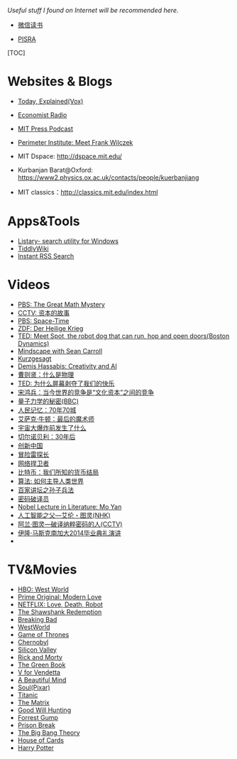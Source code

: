 *Useful stuff I found on Internet will be recommended here.* 

- [微信读书](https://weread.qq.com/)

- [PISRA](http://pirsa.org/)

[TOC]

  # Websites & Blogs

- [Today, Explained(Vox)](https://podbay.fm/podcast/1346207297)
- [Economist Radio](https://podbay.fm/podcast/151230264)
- [MIT Press Podcast](https://podbay.fm/podcast/1439938902) 
- [Perimeter Institute: Meet Frank Wilczek](http://pirsa.org/displayFlash.php?id=09100205) 
- MIT Dspace:   http://dspace.mit.edu/
- Kurbanjan Barat@Oxford: https://www2.physics.ox.ac.uk/contacts/people/kuerbanjiang

- MIT classics：http://classics.mit.edu/index.html


# Apps&Tools

- [Listary- search utility for Windows](https://www.listary.com/)
- [TiddlyWiki](https://tiddlywiki.com/)
- [Instant RSS Search](http://ctrlq.org/rss/#info) 

# Videos

- [PBS: The Great Math Mystery](https://www.bilibili.com/video/BV1vs411d73j)
- [CCTV: 资本的故事](https://www.bilibili.com/video/BV1mW411J7ED)
- [PBS: Space-Time](https://www.bilibili.com/video/BV1nt41167AB)
- [ZDF: Der Heilige Krieg](http://open.163.com/newview/movie/free?pid=MBUDLJE84&mid=MBUDQ93AM) 
- [TED: Meet Spot, the robot dog that can run, hop and open doors(Boston Dynamics)](https://www.ted.com/talks/marc_raibert_meet_spot_the_robot_dog_that_can_run_hop_and_open_doors)
- [Mindscape with Sean Carroll](https://podbay.fm/podcast/1406534739)
- [Kurzgesagt](https://www.bilibili.com/video/BV1Ga411A71Z)
- [Demis Hassabis: Creativity and AI](https://www.bilibili.com/video/BV1Mt411v7ah?from=search&seid=17684095791185446669)
- [曹则贤：什么是物理](https://www.xuexi.cn/lgpage/detail/index.html?id=6923317913165558311)
- [TED: 为什么屏幕剥夺了我们的快乐](https://open.163.com/newview/movie/free?pid=MDTFLSHM8&mid=MDTFMDGS0#share-mob) 
- [宋鸿兵：当今世界的竞争是“文化资本”之间的竞争](https://mp.weixin.qq.com/s?__biz=MzI2MDE2OTkwMg==&mid=2650518041&idx=1&sn=5957fe64ccf7701ba86992923751d163&chksm=f262dbd8c51552cebf0bcc5ff670c8ad72943abd41d7ba620aab507b62cb7cb6db90a67d9f78&scene=126&sessionid=1587873114&key=6b57fd689c726bc5797916a1b525c100226ebc2fd5e94b4ae9a9f46249713d47370f7b2b5f16edfe3223c28c5bb501d8686d349d4c8958c6366bbafb6e1bcf0191914b6fc7c53048ce08d5bada070487&ascene=1&uin=OTY1MTg0MTY0&devicetype=Windows+7+x64&version=62090070&lang=zh_CN&exportkey=AU8omMYw%2F7NpR%2Fi1uXtxTcA%3D&pass_ticket=3VjDwPoYxm9E46Wt78DPcTEMb1s01QC3a22xA0SBsVgmREIoNEwk2Po%2FTPRfAb1g)
- [量子力学的秘密(BBC)](https://www.bilibili.com/bangumi/play/ss20708/)
- [人民记忆：70年70城](https://www.bilibili.com/bangumi/media/md28222764/)
- [艾萨克·牛顿：最后的魔术师](https://www.bilibili.com/bangumi/media/md4312862/)
- [宇宙大爆炸前发生了什么](https://www.bilibili.com/bangumi/media/md75632/)
- [切尔诺贝利：30年后](https://www.bilibili.com/bangumi/media/md7768413/)
- [创新中国](https://www.bilibili.com/bangumi/media/md58712/)
- [冒险雷探长](https://www.bilibili.com/bangumi/media/md142552/)
- [网络捍卫者](https://www.bilibili.com/bangumi/media/md28220171/)
- [比特币：我们所知的货币结局](https://www.bilibili.com/bangumi/media/md28220190/)
- [算法: 如何主导人类世界](https://www.bilibili.com/bangumi/media/md28227021/)
- [百家讲坛之孙子兵法](https://www.bilibili.com/bangumi/media/md28223824/)
- [密码破译员](https://www.bilibili.com/bangumi/media/md118012/)
- [Nobel Lecture in Literature: Mo Yan](https://www.bilibili.com/video/BV1Qs411S7yA)
- [人工智能之父—艾伦・图灵(NHK)](https://www.bilibili.com/video/BV1xx41187RL)
- [阿兰·图灵—破译纳粹密码的人(CCTV)](https://www.bilibili.com/video/BV1Bx411472R)
- [伊隆·马斯克南加大2014毕业典礼演讲](http://open.163.com/newview/movie/free?pid=M9SVVFJAI&mid=M9SVVJRHG)
- 

# TV&Movies

- [HBO: West World](https://ddrk.me/westworld/2/) 
- [Prime Original: Modern Love](https://www.zxzj.me/video/2456-1-1.html)
- [NETFLIX: Love, Death, Robot](https://www.zxzj.me/video/1974-1-1.html)
- [The Shawshank Redemption](https://ddrk.me/the-shawshank-redemption/)
- [Breaking Bad](https://ddrk.me/breaking-bad/)
- [WestWorld](https://ddrk.me/westworld/3/)
- [Game of Thrones](https://ddrk.me/game-of-thrones/)
- [Chernobyl](https://ddrk.me/chernobyl/)
- [Silicon Valley](https://ddrk.me/silicon-valley/)
- [Rick and Morty](https://ddrk.me/rick-and-morty/)
- [The Green Book](https://ddrk.me/green-book/) 
- [V for Vendetta](https://ddrk.me/v-for-vendetta/)
- [A Beautiful Mind](https://ddrk.me/a-beautiful-mind/) 
- [Soul(Pixar)](https://ddrk.me/soul-2020/)
- [Titanic](https://ddrk.me/titanic/)
- [The Matrix](https://ddrk.me/the-matrix/)
- [Good Will Hunting](https://ddrk.me/good-will-hunting/)
- [Forrest Gump](https://ddrk.me/forrest-gump/)
- [Prison Break](http://meijuxia.net/vod/MjgwZWVlZTIyMmVx.html)
- [The Big Bang Theory](http://meijuxia.net/vod/MjcxMmVlZWUyMjJlcQ==.html)
- [House of Cards](https://www.zxzj.me/index.php/video/92-1-1.html)
- [Harry Potter](https://www.zxzj.me/video/375-1-1.html)

